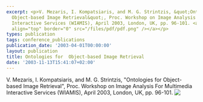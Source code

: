 ```yaml
---
excerpt: <p>V. Mezaris, I. Kompatsiaris, and M. G. Strintzis, &quot;Ontologies for
  Object-based Image Retrieval&quot;, Proc. Workshop on Image Analysis For Multimedia
  Interactive Services (WIAMIS), April 2003, London, UK, pp. 96-101. <a href="/files/pdf/wiamis03.pdf"><img
  align="top" border="0" src="/files/pdf/pdf.png" /></a></p>
types: publication
tags: conference_publications
publication_date: '2003-04-01T00:00:00'
layout: publication
title: Ontologies for  Object-based Image Retrieval
date: '2003-11-13T15:41:07+02:00'
---
```

<p>V. Mezaris, I. Kompatsiaris, and M. G. Strintzis, &quot;Ontologies for Object-based Image Retrieval&quot;, Proc. Workshop on Image Analysis For Multimedia Interactive Services (WIAMIS), April 2003, London, UK, pp. 96-101. <a href="/files/pdf/wiamis03.pdf"><img align="top" border="0" src="/files/pdf/pdf.png" /></a></p>
